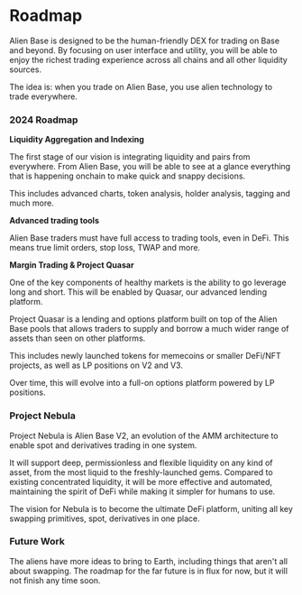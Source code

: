 # Roadmap

Alien Base is designed to be the human-friendly DEX for trading on Base and beyond. By focusing on user interface and utility, you will be able to enjoy the richest trading experience across all chains and all other liquidity sources.

The idea is: when you trade on Alien Base, you use alien technology to trade everywhere.

### 2024 Roadmap

**Liquidity Aggregation and Indexing**

The first stage of our vision is integrating liquidity and pairs from everywhere. From Alien Base, you will be able to see at a glance everything that is happening onchain to make quick and snappy decisions.

This includes advanced charts, token analysis, holder analysis, tagging and much more.

**Advanced trading tools**

Alien Base traders must have full access to trading tools, even in DeFi. This means true limit orders, stop loss, TWAP and more.&#x20;

**Margin Trading & Project Quasar**

One of the key components of healthy markets is the ability to go leverage long and short. This will be enabled by Quasar, our advanced lending platform.

Project Quasar is a lending and options platform built on top of the Alien Base pools that allows traders to supply and borrow a much wider range of assets than seen on other platforms.

This includes newly launched tokens for memecoins or smaller DeFi/NFT projects, as well as LP positions on V2 and V3.

Over time, this will evolve into a full-on options platform powered by LP positions.

### Project Nebula

Project Nebula is Alien Base V2, an evolution of the AMM architecture to enable spot and derivatives trading in one system.

It will support deep, permissionless and flexible liquidity on any kind of asset, from the most liquid to the freshly-launched gems. Compared to existing concentrated liquidity, it will be more effective and automated, maintaining the spirit of DeFi while making it simpler for humans to use.

The vision for Nebula is to become the ultimate DeFi platform, uniting all key swapping primitives, spot, derivatives in one place.

### Future Work

The aliens have more ideas to bring to Earth, including things that aren't all about swapping. The roadmap for the far future is in flux for now, but it will not finish any time soon.
